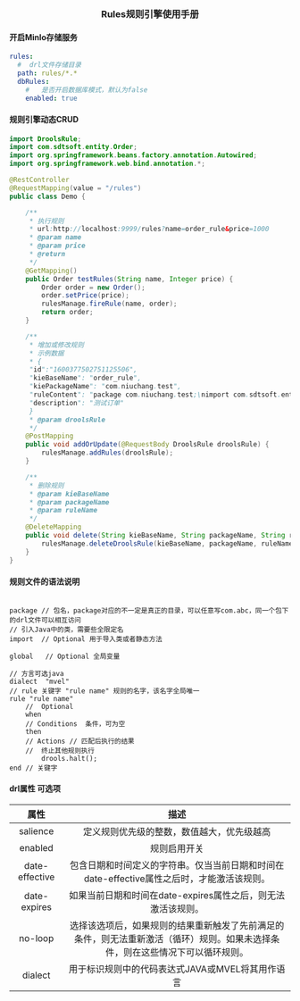 ### <center>Rules规则引擎使用手册</center>

#### 开启MinIo存储服务

```yaml
rules:
  #  drl文件存储目录
  path: rules/*.*
  dbRules:
    #   是否开启数据库模式，默认为false
    enabled: true
```

#### 规则引擎动态CRUD

```java
import DroolsRule;
import com.sdtsoft.entity.Order;
import org.springframework.beans.factory.annotation.Autowired;
import org.springframework.web.bind.annotation.*;

@RestController
@RequestMapping(value = "/rules")
public class Demo {

    /**
     * 执行规则
     * url:http://localhost:9999/rules?name=order_rule&price=1000
     * @param name
     * @param price
     * @return
     */
    @GetMapping()
    public Order testRules(String name, Integer price) {
        Order order = new Order();
        order.setPrice(price);
        rulesManage.fireRule(name, order);
        return order;
    }

    /**
     * 增加或修改规则
     * 示例数据
     * {
     "id":"1600377502751125506",
     "kieBaseName": "order_rule",
     "kiePackageName": "com.niuchang.test",
     "ruleContent": "package com.niuchang.test;\nimport com.sdtsoft.entity.Order\n\n\ndialect  \"mvel\"\n\nrule \"level1\"\n\n    salience 1\n    enabled true\n    when\n        $order:Order(price >= 500 && price <=999)\n    then\n        double discountedPrice = $order.getPrice() * 0.95;\n        $order.setPrice((int)discountedPrice);\n        update($order);\n        drools.halt();\nend\n\n\nrule \"level2\"\n    salience 2\n    enabled true\n    when\n         $order:Order(price >= 1000 && price <=1499)\n    then\n        double discountedPrice = $order.getPrice() * 0.9;\n        $order.setPrice((int) discountedPrice);\n        update($order);\n        drools.halt();\nend\n\n\nrule \"level3\"\n    salience 3\n    enabled true\n    when\n        $order:Order(price >= 1500 && price <=1999 )\n    then\n        double discountedPrice = $order.getPrice() * 0.8;\n        $order.setPrice((int)discountedPrice);\n        update($order);\n        drools.halt();\nend\n\n\nrule \"level4\"\n    salience 4\n    enabled true\n    when\n        $order:Order(price >= 2000)\n    then\n        double discountedPrice = $order.getPrice() * 0.7;\n        $order.setPrice((int)discountedPrice);\n        update($order);\n        drools.halt();\nend",
     "description": "测试订单"
     }
     * @param droolsRule
     */
    @PostMapping
    public void addOrUpdate(@RequestBody DroolsRule droolsRule) {
        rulesManage.addRules(droolsRule);
    }

    /**
     * 删除规则
     * @param kieBaseName
     * @param packageName
     * @param ruleName
     */
    @DeleteMapping
    public void delete(String kieBaseName, String packageName, String ruleName) {
        rulesManage.deleteDroolsRule(kieBaseName, packageName, ruleName);
    }
}
```

#### 规则文件的语法说明

```drools

package // 包名，package对应的不⼀定是真正的⽬录，可以任意写com.abc，同⼀个包下的drl⽂件可以相互访问
// 引入Java中的类，需要些全限定名
import  // Optional ⽤于导⼊类或者静态⽅法

global   // Optional 全局变量

// 方言可选java
dialect  "mvel"
// rule 关键字 "rule name" 规则的名字，该名字全局唯一
rule "rule name"
    //  Optional
    when
    // Conditions  条件，可为空
    then
    // Actions // 匹配后执行的结果
    //  终止其他规则执行      
        drools.halt(); 
end // 关键字
```
#### drl属性 可选项
|属性|描述|
| :---: | :---: |
|  salience   |    定义规则优先级的整数，数值越大，优先级越高   |
|  enabled   |    规则启用开关   |
|  date-effective   |    包含日期和时间定义的字符串。仅当当前日期和时间在date-effective属性之后时，才能激活该规则。   |
|  date-expires   |    如果当前日期和时间在date-expires属性之后，则无法激活该规则。   |
|  no-loop   |    选择该选项后，如果规则的结果重新触发了先前满足的条件，则无法重新激活（循环）规则。如果未选择条件，则在这些情况下可以循环规则。   |
|  dialect   |    用于标识规则中的代码表达式JAVA或MVEL将其用作语言   |